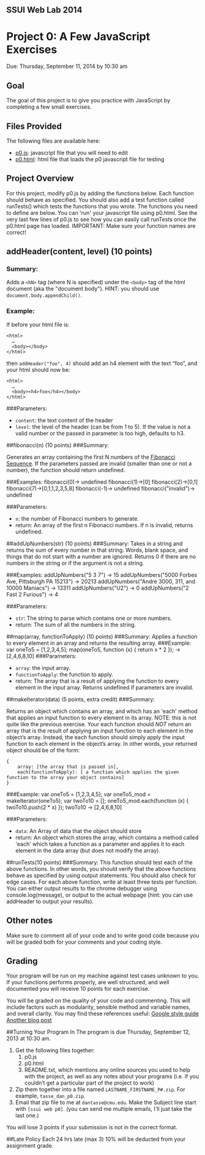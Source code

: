 <link href="../stylesheets/GitHub2.css" rel="stylesheet"></link>

## SSUI Web Lab 2014
# Project 0: A Few JavaScript Exercises
Due: Thursday, September 11, 2014 by 10:30 am

## Goal
The goal of this project is to give you practice with JavaScript by completing a few small exercises.

## Files Provided
The following files are available here:

- [p0.js](p0.js): javascript file that you will need to edit
- [p0.html](p0.html): html file that loads the p0 javascript file for testing 

## Project Overview
For this project, modify p0.js by adding the functions below. Each function should behave as specified. You should also add a test function called runTests() which tests the functions that you wrote. The functions you need to define are below. You can 'run' your javascript file using p0.html. See the very last few lines of p0.js to see how you can easily call runTests once the p0.html page has loaded. IMPORTANT: Make sure your function names are correct!

## addHeader(content, level) (10 points)
### Summary:
Adds a `<hN>` tag (where N is specified)  under the `<body>` tag of the html document (aka the "document body"). HINT: you should use `document.body.appendChild()`.

### Example: 
If before your html file is:

    <html>
      …
	  <body></body>
    </html>

then `addHeader("foo", 4)` should add an h4 element with the text “foo”, and your html should now be:

    <html>
      …
	  <body><h4>foo</h4></body>
    </html>


###Parameters:
- `content`: the text content of the header
- `level`: the level of the header (can be from 1 to 5). If the value is not a valid number or the passed in parameter is too high, defaults to h3.


##fibonacci(n)  (10 points)
###Summary:

Generates an array containing the first N numbers of the [Fibonacci Sequence](http://en.wikipedia.org/wiki/Fibonacci_sequence). If the parameters passed are invalid (smaller than one or not a number), the function should return undefined.

###Examples:
    fibonacci(0)-> undefined
    fibonacci(1)->[0]
    fibonacci(2)->[0,1]
    fibonacci(7)->[0,1,1,2,3,5,8]
    fibonacci(-1)-> undefined
    fibonacci("invalid")-> undefined

###Parameters: 
- `n`: the number of Fibonacci numbers to generate.
- return: An array of the first n Fibonacci numbers. If n is invalid, returns undefined.

##addUpNumbers(str)  (10 points)
###Summary:
Takes in a string and returns the sum of every number in that string. Words, blank space, and things that do not start with a number are ignored. Returns 0 if there are no numbers in the string or if the argument is not a string.

###Examples: 
    addUpNumbers("5 3 7") -> 15
    addUpNumbers("5000 Forbes Ave, Pittsburgh PA 15213") -> 20213
    addUpNumbers("Andre 3000, 311, and 10000 Maniacs") -> 13311
    addUpNumbers("U2") -> 0
    addUpNumbers("2 Fast 2 Furious") -> 4

###Parameters: 
- `str`: The string to parse which contains one or more numbers. 
- return: The sum of all the numbers in the string.

##map(array, functionToApply) (10 points)
###Summary:
Applies a function to every element in an array and returns the resulting array.
###Example: 
    var oneTo5 = [1,2,3,4,5];
    map(oneTo5, function (x) { return x * 2 }); -> [2,4,6,8,10]
###Parameters: 
- `array`: the input array. 
- `functionToApply`: the function to apply. 
- return: The array that is a result of applying the function to every element in the input array. Returns undefined if parameters are invalid.

##makeIterator(data)  (5 points, extra credit)
###Summary:

Returns an object which contains an array, and which has an 'each' method that applies an input function to every element in its array. NOTE: this is not quite like the previous exercise. Your each function should *NOT* return an array that is the result of applying an input function to each element in the object’s array. Instead, the each function should simply apply the input function to each element in the object’s array. In other words, your returned object should be of the form:
    
    {
	    array: [the array that is passed in],
	    each(functionToApply): [ a function which applies the given function to the array your object contains]
    }
###Example:
    var oneTo5 = [1,2,3,4,5];
    var oneTo5_mod = makeIterator(oneTo5);
    var twoTo10 = [];
    oneTo5_mod.each(function (x) { twoTo10.push(2 * x) });
    twoTo10 -> [2,4,6,8,10]

###Parameters: 
- `data`: An Array of data that the object should store 
- return: An object which stores the array, which contains a method called 'each' which takes a function as a parameter and applies it to each element in the data array (but does not modify the array).

##runTests(10 points)
###Summary:
This function should test each of the above functions. In other words, you should verify that the above functions behave as specified by using output statements. You should also check for edge cases. For each above function, write at least three tests per function. You can either output results to the chrome debugger using console.log(message), or output to the actual webpage (hint: you can use addHeader to output your results).

## Other notes

Make sure to comment all of your code and to write good code because you will be graded both for your comments and your coding style.

## Grading
Your program will be run on my machine against test cases unknown to you. If your functions performs properly, are well structured, and well documented you will receive 10 points for each exercise. 

You will be graded on the quality of your code and commenting. This will include factors such as modularity, sensible method and variable names, and overall clarity. You may find these references useful: 
[Google style guide](http://google-styleguide.googlecode.com/svn/trunk/javascriptguide.xml)
[Another blog post](http://particletree.com/features/successful-strategies-for-commenting-code)

##Turning Your Program In
The program is due Thursday, September 12, 2013 at 10:30 am.

1. Get the following files together:
    1. p0.js
    2. p0.html
    3. README.txt, which mentions any online sources you used to help with the project, as well as any notes about your programs (i.e. if you couldn’t get a particular part of the project to work)
2. Zip them together into a file named `LASTNAME_FIRSTNAME_P#.zip`. For example, `tasse_dan_p0.zip`.
3. Email that zip file to me at `dantasse@cmu.edu`. Make the Subject line start with `[ssui web p0]`. (you can send me multiple emails, I'll just take the last one.)

You will lose 3 points if your submission is not in the correct format.

##Late Policy
Each 24 hrs late (max 3) 10% will be deducted from your assignment grade.
